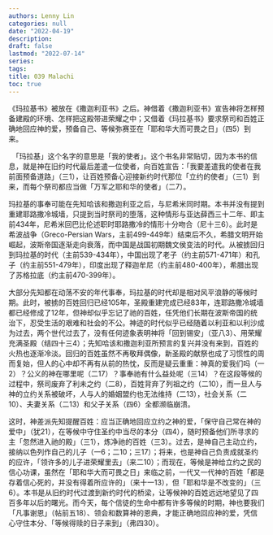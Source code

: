 ```yaml
---
authors: Lenny Lin
categories: null
date: "2022-04-19"
description: 
draft: false
lastmod: "2022-07-14"
series:
tags: 
title: 039 Malachi
toc: true
---
```


  《玛拉基书》被放在《撒迦利亚书》之后。神借着《撒迦利亚书》宣告神将怎样预备建殿的环境、怎样把这殿带进荣耀之中；又借着《玛拉基书》要求祭司和百姓正确地回应神的爱，预备自己、等候弥赛亚在「耶和华大而可畏之日」（四5）到来。

　「玛拉基」这个名字的意思是「我的使者」。这个书名非常贴切，因为本书的信息，就是神在旧约时代最后差遣一位使者，向百姓宣告：「我要差遣我的使者在我前面预备道路」（三1），让百姓预备心迎接新约时代那位「立约的使者」（三1）到来，而每个祭司都应当做「万军之耶和华的使者」（二7）。

  玛拉基的事奉可能在先知哈该和撒迦利亚之后，与尼希米同时期。本书并没有提到重建耶路撒冷城墙，只提到当时祭司的堕落，这种情形与亚达薛西三十二年、即主前434年，尼希米回巴比伦述职时耶路撒冷的情形十分吻合（尼十三6）。此时是希波战争（Greco-Persian Wars，主前499-449年）结束后不久，希腊文明开始崛起，波斯帝国逐渐走向衰落，而中国是战国初期魏文侯变法的时代。从被掳回归到玛拉基的时代（主前539-434年），中国出现了老子（约主前571-471年）和孔子（约主前551-479年），印度出现了释迦牟尼（约主前480-400年），希腊出现了苏格拉底（约主前470-399年）。  

  大部分先知都在动荡不安的年代事奉，玛拉基的时代却是相对风平浪静的等候时期。此时，被掳的百姓回归已经105年，圣殿重建完成已经83年，连耶路撒冷城墙都已经修成了12年，但神却似乎忘记了祂的百姓，任凭他们长期在波斯帝国的统治下，忍受生活的艰难和社会的不公。神迹的时代似乎已经随着以利亚和以利沙成为过去，两个世代过去了，没有任何迹象表明神将「回到锡安」（亚八3）、用荣耀充满圣殿（结四十三4）；先知哈该和撒迦利亚所预言的复兴并没有来到，百姓的火热也逐渐冷淡。回归的百姓虽然不再敬拜偶像，新圣殿的献祭也成了习惯性的周而复始，但人的心中却不再有从前的热忱，反而是疑云重重：神真的爱我们吗（一2）？公义的神在哪里呢（二17）？事奉祂有什么益处呢（三14）？在这段等候的过程中，祭司废弃了利未之约（二8），百姓背弃了列祖之约（二10），而一旦人与神的立约关系被破坏，人与人的婚姻盟约也无法维持（二13），社会关系（二10）、夫妻关系（二13）和父子关系（四6）全都濒临崩溃。

  这时，神差派先知提醒百姓：应当正确地回应立约之神的爱，「保守自己常在神的爱中」（犹21），在等候中守住圣约中当尽的本分（四4），随时预备他们所寻求的主「忽然进入祂的殿」（三1），炼净祂的百姓（三3）。过去，是神自己主动立约，接纳以色列作自己的儿子（一6；二10；三17）；将来，也是神自己负责成就圣约的应许，「领许多的儿子进荣耀里去」（来二10）；而现在，等候是神给立约之民的信心功课，虽然在「耶和华大而可畏之日」来临之前，一代又一代神的百姓「都是存着信心死的，并没有得着所应许的」（来十一13），但「耶和华是不改变的」（三6）。本书是从旧约时代过渡到新约时代的桥梁，让等候神的百姓远远地望见了四百多年以后的曙光。而今天，每个信徒的生命中都有许多等候的时期，神也要我们「凡事谢恩」（帖前五18）、领会和数算神的恩典，才能正确地回应神的爱，凭信心守住本分、「等候得赎的日子来到」（弗四30）。
